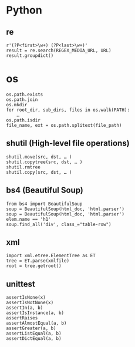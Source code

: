 # Python

## re

```
r'(?P<first>\w+) (?P<last>\w+)'
result = re.search(REGEX_MEDIA_URL, URL)
result.groupdict()
```

# os

```
os.path.exists
os.path.join
os.mkdir
for root_dir, sub_dirs, files in os.walk(PATH):
    …
os.path.isdir
file_name, ext = os.path.splitext(file_path)
```

## shutil (High-level file operations)

```
shutil.move(src, dst, … )
shutil.copytree(src, dst, … )
shutil.rmtree
shutil.copy(src, dst, … )
```

## bs4 (Beautiful Soup)

```
from bs4 import BeautifulSoup
soup = BeautifulSoup(html_doc, 'html.parser')
soup = BeautifulSoup(html_doc, 'html.parser')
elem.name == 'h1'
soup.find_all('div', class_="table-row")
```

## xml

```
import xml.etree.ElementTree as ET
tree = ET.parse(xmlfile)
root = tree.getroot()
```

## unittest

```
assertIsNone(x)
assertIsNotNone(x)
assertIn(a, b)
assertIsInstance(a, b)
assertRaises
assertAlmostEqual(a, b)
assertGreater(a, b)
assertListEqual(a, b)
assertDictEqual(a, b)
```
